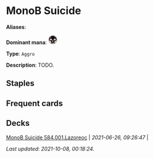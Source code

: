 # MonoB Suicide

**Aliases**: 

**Dominant mana**: <img src="../resources/images/mana/B.png" width="25"/>

**Type**: `Aggro`

**Description**: TODO.

## **Staples**



## **Frequent cards**



## **Decks**

[MonoB Suicide 584.001.Lazoreoc](https://deckstats.net/decks/181430/2125458-monob-suicide-584-001-lazoreoc) | *2021-06-26, 09:26:47* |   


*Last updated: 2021-10-08, 00:18:24.*
